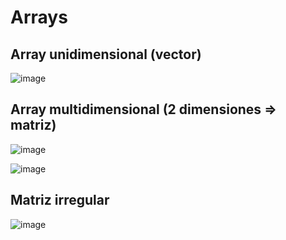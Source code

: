 # Arrays

## Array unidimensional (vector)

![image](https://github.com/profeMelola/Programacion-04-2023-24/assets/91023374/ad1a489e-14e0-4470-a43c-7abfbf070019)

## Array multidimensional (2 dimensiones => matriz)

![image](https://github.com/profeMelola/Programacion-04-2023-24/assets/91023374/99acb097-354b-459f-ae17-1e33d2b6dc08)

![image](https://github.com/profeMelola/Programacion-04-2023-24/assets/91023374/82aed02a-8c6d-4597-9743-90632192c2a8)


## Matriz irregular

![image](https://github.com/profeMelola/Programacion-04-2023-24/assets/91023374/9bc6f863-aa76-4ae7-86eb-9c9ecbe46e91)


